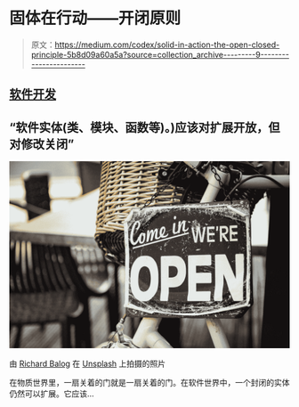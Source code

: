 # 固体在行动——开闭原则

> 原文：<https://medium.com/codex/solid-in-action-the-open-closed-principle-5b8d09a60a5a?source=collection_archive---------9----------------------->

## [软件开发](https://geraldnguyen.medium.com/list/software-development-f70ae37efe1c)

## “软件实体(类、模块、函数等)。)应该对扩展开放，但对修改关闭”

![](img/63d242d1f40ec5e45b3b1f1829637ac6.png)

由 [Richard Balog](https://unsplash.com/@ricsard?utm_source=medium&utm_medium=referral) 在 [Unsplash](https://unsplash.com?utm_source=medium&utm_medium=referral) 上拍摄的照片

在物质世界里，一扇关着的门就是一扇关着的门。在软件世界中，一个封闭的实体仍然可以扩展。它应该…